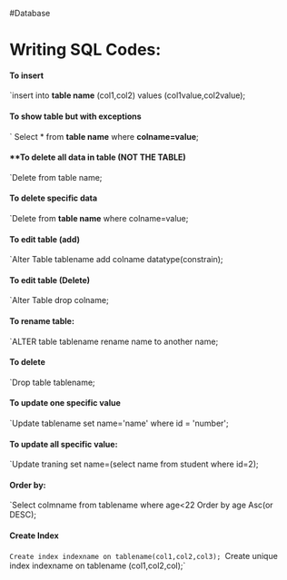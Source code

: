 #Database
# Writing SQL Codes:
#### **To insert**
`insert into **table name** (col1,col2) values (col1value,col2value);

#### **To show table but with exceptions**
`  Select * from **table name** where **colname=value**; 

#### **To delete all data in table **(NOT THE TABLE)**
`Delete from table name;

#### **To delete specific data**
`Delete from **table name** where colname=value;

#### **To edit table (add)**
`Alter Table tablename add colname datatype(constrain);

#### To edit table **(Delete)**
`Alter Table drop colname;

#### To rename table:
`ALTER table tablename rename name to another name;

#### To delete
`Drop table tablename;

#### To update one specific value
`Update tablename set name='name' where id = 'number';

#### To update all specific value: 
`Update traning set name=(select name from student where id=2);

#### Order by:
`Select colmname from tablename where age<22 Order by age Asc(or DESC);

#### Create Index
`Create index indexname on tablename(col1,col2,col3);
`Create unique index indexname on tablename (col1,col2,col);`